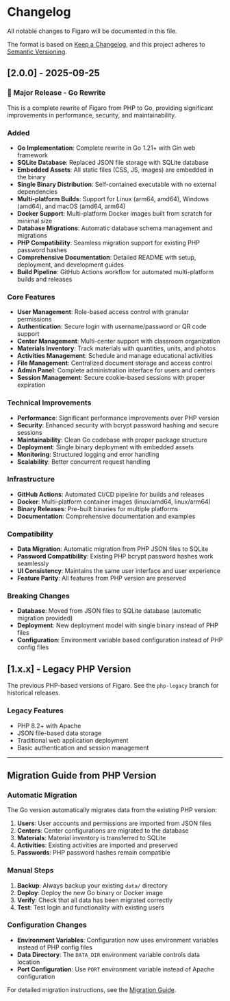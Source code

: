 # Changelog

All notable changes to Figaro will be documented in this file.

The format is based on [Keep a Changelog](https://keepachangelog.com/en/1.0.0/),
and this project adheres to [Semantic Versioning](https://semver.org/spec/v2.0.0.html).

## [2.0.0] - 2025-09-25

### 🎉 Major Release - Go Rewrite

This is a complete rewrite of Figaro from PHP to Go, providing significant improvements in performance, security, and maintainability.

### Added
- **Go Implementation**: Complete rewrite in Go 1.21+ with Gin web framework
- **SQLite Database**: Replaced JSON file storage with SQLite database
- **Embedded Assets**: All static files (CSS, JS, images) are embedded in the binary
- **Single Binary Distribution**: Self-contained executable with no external dependencies
- **Multi-platform Builds**: Support for Linux (arm64, amd64), Windows (amd64), and macOS (amd64, arm64)
- **Docker Support**: Multi-platform Docker images built from scratch for minimal size
- **Database Migrations**: Automatic database schema management and migrations
- **PHP Compatibility**: Seamless migration support for existing PHP password hashes
- **Comprehensive Documentation**: Detailed README with setup, deployment, and development guides
- **Build Pipeline**: GitHub Actions workflow for automated multi-platform builds and releases

### Core Features
- **User Management**: Role-based access control with granular permissions
- **Authentication**: Secure login with username/password or QR code support
- **Center Management**: Multi-center support with classroom organization
- **Materials Inventory**: Track materials with quantities, units, and photos
- **Activities Management**: Schedule and manage educational activities
- **File Management**: Centralized document storage and access control
- **Admin Panel**: Complete administration interface for users and centers
- **Session Management**: Secure cookie-based sessions with proper expiration

### Technical Improvements
- **Performance**: Significant performance improvements over PHP version
- **Security**: Enhanced security with bcrypt password hashing and secure sessions
- **Maintainability**: Clean Go codebase with proper package structure
- **Deployment**: Single binary deployment with embedded assets
- **Monitoring**: Structured logging and error handling
- **Scalability**: Better concurrent request handling

### Infrastructure
- **GitHub Actions**: Automated CI/CD pipeline for builds and releases
- **Docker**: Multi-platform container images (linux/amd64, linux/arm64)
- **Binary Releases**: Pre-built binaries for multiple platforms
- **Documentation**: Comprehensive documentation and examples

### Compatibility
- **Data Migration**: Automatic migration from PHP JSON files to SQLite
- **Password Compatibility**: Existing PHP bcrypt password hashes work seamlessly
- **UI Consistency**: Maintains the same user interface and user experience
- **Feature Parity**: All features from PHP version are preserved

### Breaking Changes
- **Database**: Moved from JSON files to SQLite database (automatic migration provided)
- **Deployment**: New deployment model with single binary instead of PHP files
- **Configuration**: Environment variable based configuration instead of PHP config files

## [1.x.x] - Legacy PHP Version

The previous PHP-based versions of Figaro. See the `php-legacy` branch for historical releases.

### Legacy Features
- PHP 8.2+ with Apache
- JSON file-based data storage
- Traditional web application deployment
- Basic authentication and session management

---

## Migration Guide from PHP Version

### Automatic Migration
The Go version automatically migrates data from the existing PHP version:

1. **Users**: User accounts and permissions are imported from JSON files
2. **Centers**: Center configurations are migrated to the database
3. **Materials**: Material inventory is transferred to SQLite
4. **Activities**: Existing activities are imported and preserved
5. **Passwords**: PHP password hashes remain compatible

### Manual Steps
1. **Backup**: Always backup your existing `data/` directory
2. **Deploy**: Deploy the new Go binary or Docker image
3. **Verify**: Check that all data has been migrated correctly
4. **Test**: Test login and functionality with existing users

### Configuration Changes
- **Environment Variables**: Configuration now uses environment variables instead of PHP config files
- **Data Directory**: The `DATA_DIR` environment variable controls data location
- **Port Configuration**: Use `PORT` environment variable instead of Apache configuration

For detailed migration instructions, see the [Migration Guide](docs/MIGRATION.md).